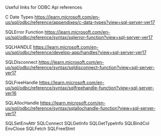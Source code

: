 
Useful links for ODBC Api references

C Date Types
https://learn.microsoft.com/en-us/sql/odbc/reference/appendixes/c-data-types?view=sql-server-ver17

SQLError Function
https://learn.microsoft.com/en-us/sql/odbc/reference/syntax/sqlerror-function?view=sql-server-ver17

SQLHANDLE
https://learn.microsoft.com/en-us/sql/odbc/reference/develop-app/handles?view=sql-server-ver17

SQLDisconnect
https://learn.microsoft.com/en-us/sql/odbc/reference/syntax/sqldisconnect-function?view=sql-server-ver17

SQLFreeHandle
https://learn.microsoft.com/en-us/sql/odbc/reference/syntax/sqlfreehandle-function?view=sql-server-ver16

SQLAllocHandle
https://learn.microsoft.com/en-us/sql/odbc/reference/syntax/sqlallochandle-function?view=sql-server-ver17

SQLSetEnvAttr
SQLConnect
SQLGetInfo
SQLGetTypeInfo
SQLBindCol
EnvClose
SQLFetch
SQLFreeStmt

